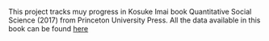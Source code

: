 This project tracks muy progress in Kosuke Imai book Quantitative Social Science (2017) from Princeton University Press.
All the data available in this book can be found [here](http://press.princeton.edu/qss/)
